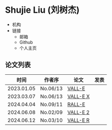 # Shujie Liu (刘树杰)

- 机构
- 链接
  - 邮箱
  - Github
  - 个人主页

## 论文列表

| 时间 | 作者序 | 论文 | 发表 |
|:-:|:-:|---|---|
| 2023.01.05 | No.06/13 | [VALL-E](../Models/Speech_LLM/2023.01.05_VALL-E.md) | 
| 2023.03.07 | No.06/13 | [VALL-E X](../Models/Speech_LLM/2023.03.07_VALL-E_X.md) |
| 2024.04.04 | No.09/11 | [RALL-E](../Models/Speech_LLM/2024.04.04_RALL-E.md) |
| 2024.06.08 | No.02/09 | [VALL-E 2](../Models/Speech_LLM/2024.06.08_VALL-E2.md) |
| 2024.06.12 | No.03/10 | [VALL-E R](../Models/Speech_LLM/2024.06.12_VALL-E_R.md) |